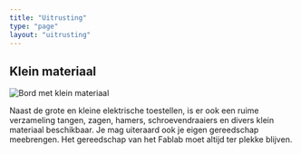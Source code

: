 ```yaml
---
title: "Uitrusting"
type: "page"
layout: "uitrusting"
---
```

## Klein materiaal

![Bord met klein materiaal](/images/fotos/IMG_20181112_162314.jpg)

Naast de grote en kleine elektrische toestellen, is er ook een ruime verzameling tangen, zagen, hamers, schroevendraaiers en divers klein materiaal beschikbaar. Je mag uiteraard ook je eigen gereedschap meebrengen. Het gereedschap van het Fablab moet altijd ter plekke blijven.